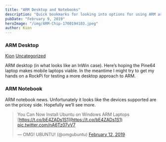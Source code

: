 ```yaml
---
title: "ARM Desktop and Notebooks"
description: "Quick bookmarks for looking into options for using ARM as a PC"
pubDate: "February 9, 2019"
heroImage: "/img/ARM-Chip-1700194103.jpeg"
author: Kion
---
```


### ARM Desktop

[](https://blog.dashgl.com/?p=245) [Kion](https://blog.dashgl.com/?author=1) [Uncategorized](https://blog.dashgl.com/?cat=1)

ARM desktop (in what looks like an InWin case). Here’s hoping the Pine64 laptop makes mobile laptops viable. In the meantime I might try to get my hands on a RockPi for testing a more desktop approach to ARM.

### ARM Notebook

ARM notebook news. Unfortunately it looks like the devices supported are on the pricey side. Hopefully we’ll see more.

> You Can Now Install Ubuntu on Windows ARM Laptops [https://t.co/bE4ZADs1S1](https://t.co/bE4ZADs1S1) [pic.twitter.com/nA6Tz07vV7](https://t.co/nA6Tz07vV7)
> 
> — OMG! UBUNTU! (@omgubuntu) [February 12, 2019](https://twitter.com/omgubuntu/status/1095354793646788608?ref_src=twsrc%5Etfw)